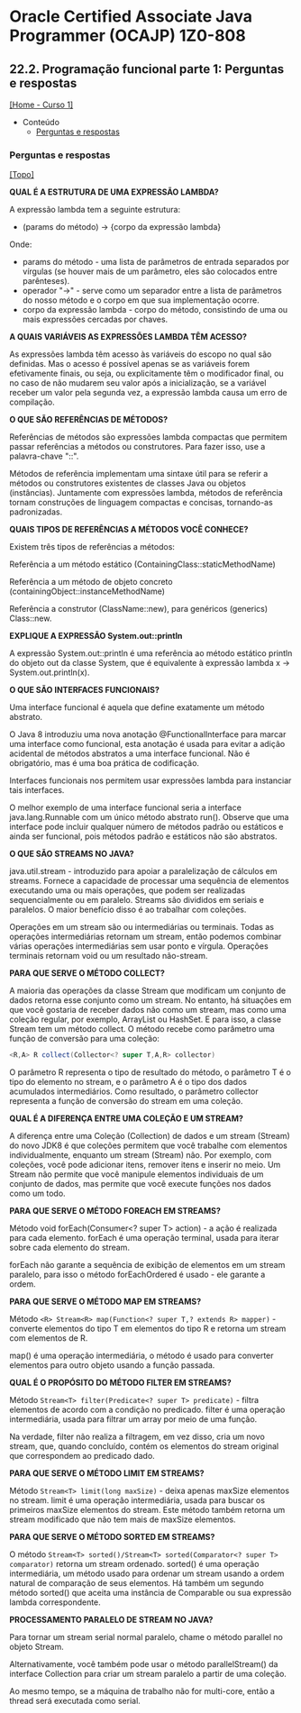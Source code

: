 # Oracle Certified Associate Java Programmer (OCAJP) 1Z0-808

## 22.2. Programação funcional parte 1: Perguntas e respostas
[[Home - Curso 1]](../../README.md#curso-1)<br />

- Conteúdo
  - [Perguntas e respostas](#perguntas-e-respostas)

### Perguntas e respostas
[[Topo]](#)<br />

**QUAL É A ESTRUTURA DE UMA EXPRESSÃO LAMBDA?**

A expressão lambda tem a seguinte estrutura:

- (params do método) -> {corpo da expressão lambda}

Onde:

- params do método - uma lista de parâmetros de entrada separados por vírgulas (se houver mais de um parâmetro, eles são colocados entre parênteses).
- operador "->" - serve como um separador entre a lista de parâmetros do nosso método e o corpo em que sua implementação ocorre.
- corpo da expressão lambda - corpo do método, consistindo de uma ou mais expressões cercadas por chaves.

**A QUAIS VARIÁVEIS AS EXPRESSÕES LAMBDA TÊM ACESSO?**

As expressões lambda têm acesso às variáveis do escopo no qual são definidas. Mas o acesso é possível apenas se as variáveis forem efetivamente finais, ou seja, ou explicitamente têm o modificador final, ou no caso de não mudarem seu valor após a inicialização, se a variável receber um valor pela segunda vez, a expressão lambda causa um erro de compilação.

**O QUE SÃO REFERÊNCIAS DE MÉTODOS?**

Referências de métodos são expressões lambda compactas que permitem passar referências a métodos ou construtores. Para fazer isso, use a palavra-chave "::".

Métodos de referência implementam uma sintaxe útil para se referir a métodos ou construtores existentes de classes Java ou objetos (instâncias). Juntamente com expressões lambda, métodos de referência tornam construções de linguagem compactas e concisas, tornando-as padronizadas.


**QUAIS TIPOS DE REFERÊNCIAS A MÉTODOS VOCÊ CONHECE?**

Existem três tipos de referências a métodos:

Referência a um método estático (ContainingClass::staticMethodName)

Referência a um método de objeto concreto (containingObject::instanceMethodName)

Referência a construtor (ClassName::new), para genéricos (generics) Class<T>::new.

**EXPLIQUE A EXPRESSÃO System.out::println**

A expressão System.out::println é uma referência ao método estático println do objeto out da classe System, que é equivalente à expressão lambda x -> System.out.println(x).

**O QUE SÃO INTERFACES FUNCIONAIS?**

Uma interface funcional é aquela que define exatamente um método abstrato.

O Java 8 introduziu uma nova anotação @FunctionalInterface para marcar uma interface como funcional, esta anotação é usada para evitar a adição acidental de métodos abstratos a uma interface funcional. Não é obrigatório, mas é uma boa prática de codificação.

Interfaces funcionais nos permitem usar expressões lambda para instanciar tais interfaces.

O melhor exemplo de uma interface funcional seria a interface java.lang.Runnable com um único método abstrato run(). Observe que uma interface pode incluir qualquer número de métodos padrão ou estáticos e ainda ser funcional, pois métodos padrão e estáticos não são abstratos.

**O QUE SÃO STREAMS NO JAVA?**

java.util.stream - introduzido para apoiar a paralelização de cálculos em streams. Fornece a capacidade de processar uma sequência de elementos executando uma ou mais operações, que podem ser realizadas sequencialmente ou em paralelo. Streams são divididos em seriais e paralelos. O maior benefício disso é ao trabalhar com coleções.

Operações em um stream são ou intermediárias ou terminais. Todas as operações intermediárias retornam um stream, então podemos combinar várias operações intermediárias sem usar ponto e vírgula. Operações terminais retornam void ou um resultado não-stream.

**PARA QUE SERVE O MÉTODO COLLECT?**

A maioria das operações da classe Stream que modificam um conjunto de dados retorna esse conjunto como um stream. No entanto, há situações em que você gostaria de receber dados não como um stream, mas como uma coleção regular, por exemplo, ArrayList ou HashSet. E para isso, a classe Stream tem um método collect. O método recebe como parâmetro uma função de conversão para uma coleção:

```java
<R,A> R collect(Collector<? super T,A,R> collector)
```

O parâmetro R representa o tipo de resultado do método, o parâmetro T é o tipo do elemento no stream, e o parâmetro A é o tipo dos dados acumulados intermediários. Como resultado, o parâmetro collector representa a função de conversão do stream em uma coleção.

**QUAL É A DIFERENÇA ENTRE UMA COLEÇÃO E UM STREAM?**

A diferença entre uma Coleção (Collection) de dados e um stream (Stream) do novo JDK8 é que coleções permitem que você trabalhe com elementos individualmente, enquanto um stream (Stream) não. Por exemplo, com coleções, você pode adicionar itens, remover itens e inserir no meio. Um Stream não permite que você manipule elementos individuais de um conjunto de dados, mas permite que você execute funções nos dados como um todo.

**PARA QUE SERVE O MÉTODO FOREACH EM STREAMS?**

Método void forEach(Consumer<? super T> action) - a ação é realizada para cada elemento. forEach é uma operação terminal, usada para iterar sobre cada elemento do stream.

forEach não garante a sequência de exibição de elementos em um stream paralelo, para isso o método forEachOrdered é usado - ele garante a ordem.

**PARA QUE SERVE O MÉTODO MAP EM STREAMS?**

Método `<R> Stream<R> map(Function<? super T,? extends R> mapper)` - converte elementos do tipo T em elementos do tipo R e retorna um stream com elementos de R.

map() é uma operação intermediária, o método é usado para converter elementos para outro objeto usando a função passada.

**QUAL É O PROPÓSITO DO MÉTODO FILTER EM STREAMS?**

Método `Stream<T> filter(Predicate<? super T> predicate)` - filtra elementos de acordo com a condição no predicado. filter é uma operação intermediária, usada para filtrar um array por meio de uma função.

Na verdade, filter não realiza a filtragem, em vez disso, cria um novo stream, que, quando concluído, contém os elementos do stream original que correspondem ao predicado dado.

**PARA QUE SERVE O MÉTODO LIMIT EM STREAMS?**

Método `Stream<T> limit(long maxSize)` - deixa apenas maxSize elementos no stream. limit é uma operação intermediária, usada para buscar os primeiros maxSize elementos do stream. Este método também retorna um stream modificado que não tem mais de maxSize elementos.

**PARA QUE SERVE O MÉTODO SORTED EM STREAMS?**

O método `Stream<T> sorted()/Stream<T> sorted(Comparator<? super T> comparator)` retorna um stream ordenado. sorted() é uma operação intermediária, um método usado para ordenar um stream usando a ordem natural de comparação de seus elementos. Há também um segundo método sorted() que aceita uma instância de Comparable ou sua expressão lambda correspondente.

**PROCESSAMENTO PARALELO DE STREAM NO JAVA?**

Para tornar um stream serial normal paralelo, chame o método parallel no objeto Stream.

Alternativamente, você também pode usar o método parallelStream() da interface Collection para criar um stream paralelo a partir de uma coleção.

Ao mesmo tempo, se a máquina de trabalho não for multi-core, então a thread será executada como serial.
